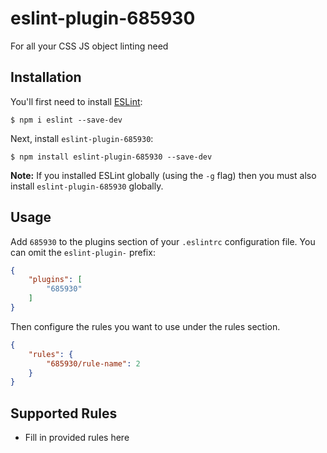 # eslint-plugin-685930

For all your CSS JS object linting need

## Installation

You'll first need to install [ESLint](http://eslint.org):

```
$ npm i eslint --save-dev
```

Next, install `eslint-plugin-685930`:

```
$ npm install eslint-plugin-685930 --save-dev
```

**Note:** If you installed ESLint globally (using the `-g` flag) then you must also install `eslint-plugin-685930` globally.

## Usage

Add `685930` to the plugins section of your `.eslintrc` configuration file. You can omit the `eslint-plugin-` prefix:

```json
{
    "plugins": [
        "685930"
    ]
}
```


Then configure the rules you want to use under the rules section.

```json
{
    "rules": {
        "685930/rule-name": 2
    }
}
```

## Supported Rules

* Fill in provided rules here





